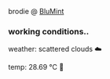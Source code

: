 brodie @ [BluMint](https://www.linkedin.com/company/blumint-io/)

<!--weather_start-->
### working conditions..

weather: scattered clouds ☁️

temp: 28.69 °C 🥶

<!--weather_end-->
